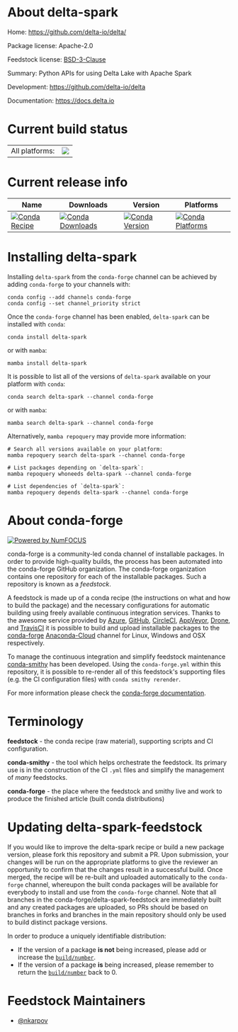 About delta-spark
=================

Home: https://github.com/delta-io/delta/

Package license: Apache-2.0

Feedstock license: [BSD-3-Clause](https://github.com/conda-forge/delta-spark-feedstock/blob/main/LICENSE.txt)

Summary: Python APIs for using Delta Lake with Apache Spark

Development: https://github.com/delta-io/delta

Documentation: https://docs.delta.io

Current build status
====================


<table><tr><td>All platforms:</td>
    <td>
      <a href="https://dev.azure.com/conda-forge/feedstock-builds/_build/latest?definitionId=18593&branchName=main">
        <img src="https://dev.azure.com/conda-forge/feedstock-builds/_apis/build/status/delta-spark-feedstock?branchName=main">
      </a>
    </td>
  </tr>
</table>

Current release info
====================

| Name | Downloads | Version | Platforms |
| --- | --- | --- | --- |
| [![Conda Recipe](https://img.shields.io/badge/recipe-delta--spark-green.svg)](https://anaconda.org/conda-forge/delta-spark) | [![Conda Downloads](https://img.shields.io/conda/dn/conda-forge/delta-spark.svg)](https://anaconda.org/conda-forge/delta-spark) | [![Conda Version](https://img.shields.io/conda/vn/conda-forge/delta-spark.svg)](https://anaconda.org/conda-forge/delta-spark) | [![Conda Platforms](https://img.shields.io/conda/pn/conda-forge/delta-spark.svg)](https://anaconda.org/conda-forge/delta-spark) |

Installing delta-spark
======================

Installing `delta-spark` from the `conda-forge` channel can be achieved by adding `conda-forge` to your channels with:

```
conda config --add channels conda-forge
conda config --set channel_priority strict
```

Once the `conda-forge` channel has been enabled, `delta-spark` can be installed with `conda`:

```
conda install delta-spark
```

or with `mamba`:

```
mamba install delta-spark
```

It is possible to list all of the versions of `delta-spark` available on your platform with `conda`:

```
conda search delta-spark --channel conda-forge
```

or with `mamba`:

```
mamba search delta-spark --channel conda-forge
```

Alternatively, `mamba repoquery` may provide more information:

```
# Search all versions available on your platform:
mamba repoquery search delta-spark --channel conda-forge

# List packages depending on `delta-spark`:
mamba repoquery whoneeds delta-spark --channel conda-forge

# List dependencies of `delta-spark`:
mamba repoquery depends delta-spark --channel conda-forge
```


About conda-forge
=================

[![Powered by
NumFOCUS](https://img.shields.io/badge/powered%20by-NumFOCUS-orange.svg?style=flat&colorA=E1523D&colorB=007D8A)](https://numfocus.org)

conda-forge is a community-led conda channel of installable packages.
In order to provide high-quality builds, the process has been automated into the
conda-forge GitHub organization. The conda-forge organization contains one repository
for each of the installable packages. Such a repository is known as a *feedstock*.

A feedstock is made up of a conda recipe (the instructions on what and how to build
the package) and the necessary configurations for automatic building using freely
available continuous integration services. Thanks to the awesome service provided by
[Azure](https://azure.microsoft.com/en-us/services/devops/), [GitHub](https://github.com/),
[CircleCI](https://circleci.com/), [AppVeyor](https://www.appveyor.com/),
[Drone](https://cloud.drone.io/welcome), and [TravisCI](https://travis-ci.com/)
it is possible to build and upload installable packages to the
[conda-forge](https://anaconda.org/conda-forge) [Anaconda-Cloud](https://anaconda.org/)
channel for Linux, Windows and OSX respectively.

To manage the continuous integration and simplify feedstock maintenance
[conda-smithy](https://github.com/conda-forge/conda-smithy) has been developed.
Using the ``conda-forge.yml`` within this repository, it is possible to re-render all of
this feedstock's supporting files (e.g. the CI configuration files) with ``conda smithy rerender``.

For more information please check the [conda-forge documentation](https://conda-forge.org/docs/).

Terminology
===========

**feedstock** - the conda recipe (raw material), supporting scripts and CI configuration.

**conda-smithy** - the tool which helps orchestrate the feedstock.
                   Its primary use is in the construction of the CI ``.yml`` files
                   and simplify the management of *many* feedstocks.

**conda-forge** - the place where the feedstock and smithy live and work to
                  produce the finished article (built conda distributions)


Updating delta-spark-feedstock
==============================

If you would like to improve the delta-spark recipe or build a new
package version, please fork this repository and submit a PR. Upon submission,
your changes will be run on the appropriate platforms to give the reviewer an
opportunity to confirm that the changes result in a successful build. Once
merged, the recipe will be re-built and uploaded automatically to the
`conda-forge` channel, whereupon the built conda packages will be available for
everybody to install and use from the `conda-forge` channel.
Note that all branches in the conda-forge/delta-spark-feedstock are
immediately built and any created packages are uploaded, so PRs should be based
on branches in forks and branches in the main repository should only be used to
build distinct package versions.

In order to produce a uniquely identifiable distribution:
 * If the version of a package **is not** being increased, please add or increase
   the [``build/number``](https://docs.conda.io/projects/conda-build/en/latest/resources/define-metadata.html#build-number-and-string).
 * If the version of a package **is** being increased, please remember to return
   the [``build/number``](https://docs.conda.io/projects/conda-build/en/latest/resources/define-metadata.html#build-number-and-string)
   back to 0.

Feedstock Maintainers
=====================

* [@nkarpov](https://github.com/nkarpov/)

